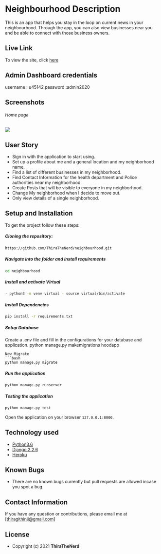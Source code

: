 # Neighbourhood  Description
This is an app that helps you stay in the loop on current news in your neighbourhood. Through the app, you can also view businesses near you and be able to connect with those business owners.

##  Live Link 
To view the site, click [here](https://thehood254.herokuapp.com/)

## Admin Dashboard credentials
username : u45142
password :admin2020
## Screenshots 
###### Home page
<img src= "https://user-images.githubusercontent.com/51013354/127110257-d43937ec-758d-4f3b-a805-c90df296b45a.png">

## User Story  
  
* Sign in with the application to start using.
* Set up a profile about me and a general location and my neighborhood name.
* Find a list of different businesses in my neighborhood.
* Find Contact Information for the health department and Police authorities near my neighborhood.
* Create Posts that will be visible to everyone in my neighborhood.
* Change My neighborhood when I decide to move out.
* Only view details of a single neighborhood.

## Setup and Installation  
To get the project follow these steps:

##### Cloning the repository:  
 ```bash 
https://github.com/ThiraTheNerd/neighbourhood.git
```
##### Navigate into the folder and install requirements  
 ```bash 
cd neighbourhood 
```
##### Install and activate Virtual  
 ```bash 
- python3 -m venv virtual - source virtual/bin/activate  
```
##### Install Dependencies  
 ```bash 
 pip install -r requirements.txt 
``` 
 ##### Setup Database
 Create a .env file and fill in the configurations for your database and application.
 python manage.py makemigrations hoodapp
 ``` 
 Now Migrate  
 ```bash 
 python manage.py migrate 
```
##### Run the application  
 ```bash 
 python manage.py runserver 
``` 
##### Testing the application  
 ```bash 
 python manage.py test 
```
Open the application on your browser `127.0.0.1:8000`.  

  
## Technology used  
  
* [Python3.6](https://www.python.org/)  
* [Django 2.2.6](https://docs.djangoproject.com/en/2.2/)  
* [Heroku](https://heroku.com)  

  
## Known Bugs  
* There are no known bugs currently but pull requests are allowed incase you spot a bug
## Contact Information   
If you have any question or contributions, please email me at [thiragithinji@gmail.com] 

## License 
* Copyright (c) 2021 **ThiraTheNerd**
